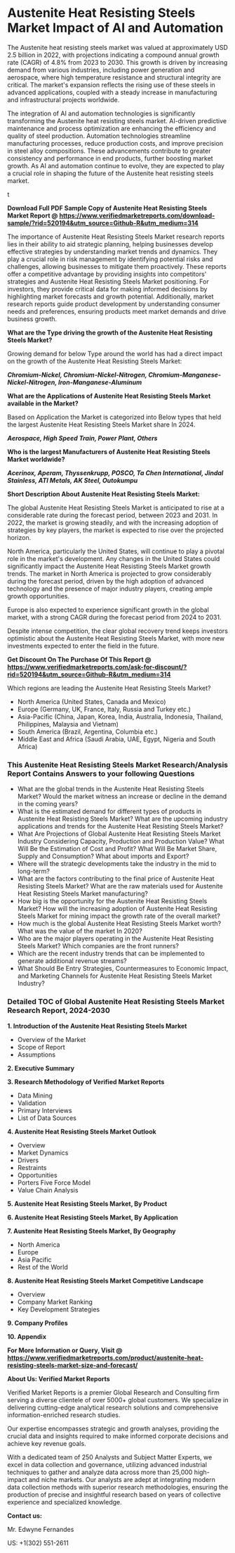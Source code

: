 <meta name="title" content="Global Austenite Heat Resisting Steels Market Impact of AI and Automation"><meta name="description" content="The Austenite heat resisting steels market was valued at approximately USD 2.5 billion in 2022, with projections indicating a compound annual growth rate (CAGR) of 4.8"><meta name="title" content="Austenite Heat Resisting Steels Market Size, Share, Scope, Trends, Growth, Opportunities, Analysis, Forecast"><h1>Austenite Heat Resisting Steels Market Impact of AI and Automation</h1><p>The Austenite heat resisting steels market was valued at approximately USD 2.5 billion in 2022, with projections indicating a compound annual growth rate (CAGR) of 4.8% from 2023 to 2030. This growth is driven by increasing demand from various industries, including power generation and aerospace, where high temperature resistance and structural integrity are critical. The market's expansion reflects the rising use of these steels in advanced applications, coupled with a steady increase in manufacturing and infrastructural projects worldwide.</p><p>The integration of AI and automation technologies is significantly transforming the Austenite heat resisting steels market. AI-driven predictive maintenance and process optimization are enhancing the efficiency and quality of steel production. Automation technologies streamline manufacturing processes, reduce production costs, and improve precision in steel alloy compositions. These advancements contribute to greater consistency and performance in end products, further boosting market growth. As AI and automation continue to evolve, they are expected to play a crucial role in shaping the future of the Austenite heat resisting steels market.</p>t</p><p id="" class=""><strong>Download Full PDF Sample Copy of Austenite Heat Resisting Steels Market Report @ <a href="https://www.verifiedmarketreports.com/download-sample/?rid=520194&utm_source=Github-R&utm_medium=314" target="_blank">https://www.verifiedmarketreports.com/download-sample/?rid=520194&utm_source=Github-R&utm_medium=314</a></strong></p><p>The importance of&nbsp;Austenite Heat Resisting Steels Market research reports lies in their ability to aid strategic planning, helping businesses develop effective strategies by understanding market trends and dynamics. They play a crucial role in risk management by identifying potential risks and challenges, allowing businesses to mitigate them proactively. These reports offer a competitive advantage by providing insights into competitors' strategies and Austenite Heat Resisting Steels Market positioning. For investors, they provide critical data for making informed decisions by highlighting market forecasts and growth potential. Additionally, market research reports guide product development by understanding consumer needs and preferences, ensuring products meet market demands and drive business growth.</p><p><strong>What are the&nbsp;Type driving the growth of the Austenite Heat Resisting Steels Market?</strong></p><p id="" class="">Growing demand for below Type around the world has had a direct impact on the growth of the Austenite Heat Resisting Steels Market:</p><em><strong>Chromium-Nickel, Chromium-Nickel-Nitrogen, Chromium-Manganese-Nickel-Nitrogen, Iron-Manganese-Aluminum</strong></em></p><strong>What are the&nbsp;Applications&nbsp;of Austenite Heat Resisting Steels Market available in the Market?</strong></p><p id="" class="">Based on Application the Market is categorized into Below types that held the largest Austenite Heat Resisting Steels Market share In 2024.</p><em><strong>Aerospace, High Speed Train, Power Plant, Others</strong></em></p><strong>Who is the largest Manufacturers of Austenite Heat Resisting Steels Market worldwide?</strong></p><p><em><strong>Acerinox, Aperam, Thyssenkrupp, POSCO, Ta Chen International, Jindal Stainless, ATI Metals, AK Steel, Outokumpu</strong></em></p><p id="" class=""><strong>Short Description About Austenite Heat Resisting Steels Market:</strong></p><p>The global Austenite Heat Resisting Steels Market is anticipated to rise at a considerable rate during the forecast period, between 2023 and 2031. In 2022, the market is growing steadily, and with the increasing adoption of strategies by key players, the market is expected to rise over the projected horizon.</p><p>North America, particularly the United States, will continue to play a pivotal role in the market's development. Any changes in the United States could significantly impact the Austenite Heat Resisting Steels Market growth trends. The market in North America is projected to grow considerably during the forecast period, driven by the high adoption of advanced technology and the presence of major industry players, creating ample growth opportunities.</p><p>Europe is also expected to experience significant growth in the global market, with a strong CAGR during the forecast period from 2024 to 2031.</p><p>Despite intense competition, the clear global recovery trend keeps investors optimistic about the Austenite Heat Resisting Steels Market, with more new investments expected to enter the field in the future.</p><p id="" class=""><strong>Get Discount On The Purchase Of This Report @ <a href="https://www.verifiedmarketreports.com/ask-for-discount/?rid=520194&utm_source=Github-R&utm_medium=314" target="_blank">https://www.verifiedmarketreports.com/ask-for-discount/?rid=520194&utm_source=Github-R&utm_medium=314</a></strong></p>Which regions are leading the Austenite Heat Resisting Steels Market?</p><ul><li>North America (United States, Canada and Mexico)</li><li>Europe (Germany, UK, France, Italy, Russia and Turkey etc.)</li><li>Asia-Pacific (China, Japan, Korea, India, Australia, Indonesia, Thailand, Philippines, Malaysia and Vietnam)</li><li>South America (Brazil, Argentina, Columbia etc.)</li><li>Middle East and Africa (Saudi Arabia, UAE, Egypt, Nigeria and South Africa)</li></ul><h3 id="" class="">This Austenite Heat Resisting Steels Market Research/Analysis Report Contains Answers to your following Questions</h3><ul><li>What are the global trends in the Austenite Heat Resisting Steels Market? Would the market witness an increase or decline in the demand in the coming years?</li><li>What is the estimated demand for different types of products in Austenite Heat Resisting Steels Market? What are the upcoming industry applications and trends for the Austenite Heat Resisting Steels Market?</li><li>What Are Projections of Global Austenite Heat Resisting Steels Market Industry Considering Capacity, Production and Production Value? What Will Be the Estimation of Cost and Profit? What Will Be Market Share, Supply and Consumption? What about imports and Export?</li><li>Where will the strategic developments take the industry in the mid to long-term?</li><li>What are the factors contributing to the final price of Austenite Heat Resisting Steels Market? What are the raw materials used for Austenite Heat Resisting Steels Market manufacturing?</li><li>How big is the opportunity for the Austenite Heat Resisting Steels Market? How will the increasing adoption of Austenite Heat Resisting Steels Market for mining impact the growth rate of the overall market?</li><li>How much is the global Austenite Heat Resisting Steels Market worth? What was the value of the market In 2020?</li><li>Who are the major players operating in the Austenite Heat Resisting Steels Market? Which companies are the front runners?</li><li>Which are the recent industry trends that can be implemented to generate additional revenue streams?</li><li>What Should Be Entry Strategies, Countermeasures to Economic Impact, and Marketing Channels for Austenite Heat Resisting Steels Market Industry?</li></ul><h3 id="" class="">Detailed TOC of Global Austenite Heat Resisting Steels Market Research Report, 2024-2030</h3><p id="" class=""><strong>1. Introduction of the Austenite Heat Resisting Steels Market</strong></p><ul><li>Overview of the Market</li><li>Scope of Report</li><li>Assumptions</li></ul><p id="" class=""><strong>2. Executive Summary</strong></p><p id="" class=""><strong>3. Research Methodology of Verified Market Reports</strong></p><ul><li>Data Mining</li><li>Validation</li><li>Primary Interviews</li><li>List of Data Sources</li></ul><p id="" class=""><strong>4. Austenite Heat Resisting Steels Market Outlook</strong></p><ul><li>Overview</li><li>Market Dynamics</li><li>Drivers</li><li>Restraints</li><li>Opportunities</li><li>Porters Five Force Model</li><li>Value Chain Analysis</li></ul><p id="" class=""><strong>5. Austenite Heat Resisting Steels Market, By Product</strong></p><p id="" class=""><strong>6. Austenite Heat Resisting Steels Market, By Application</strong></p><p id="" class=""><strong>7. Austenite Heat Resisting Steels Market, By Geography</strong></p><ul><li>North America</li><li>Europe</li><li>Asia Pacific</li><li>Rest of the World</li></ul><p id="" class=""><strong>8. Austenite Heat Resisting Steels Market Competitive Landscape</strong></p><ul><li>Overview</li><li>Company Market Ranking</li><li>Key Development Strategies</li></ul><p id="" class=""><strong>9. Company Profiles</strong></p><p id="" class=""><strong>10. Appendix</strong></p><p id="" class=""><strong>For More Information or Query, Visit @ <a href="https://www.verifiedmarketreports.com/product/austenite-heat-resisting-steels-market-size-and-forecast/" target="_blank">https://www.verifiedmarketreports.com/product/austenite-heat-resisting-steels-market-size-and-forecast/</a></strong></p><p id="" class=""><strong>About Us: Verified Market Reports</strong></p><p id="" class="">Verified Market Reports is a premier Global Research and Consulting firm serving a diverse clientele of over 5000+ global customers. We specialize in delivering cutting-edge analytical research solutions and comprehensive information-enriched research studies.</p><p id="" class="">Our expertise encompasses strategic and growth analyses, providing the crucial data and insights required to make informed corporate decisions and achieve key revenue goals.</p><p id="" class="">With a dedicated team of 250 Analysts and Subject Matter Experts, we excel in data collection and governance, utilizing advanced industrial techniques to gather and analyze data across more than 25,000 high-impact and niche markets. Our analysts are adept at integrating modern data collection methods with superior research methodologies, ensuring the production of precise and insightful research based on years of collective experience and specialized knowledge.</p><p id="" class=""><strong>Contact us:</strong></p><p id="" class="">Mr. Edwyne Fernandes</p><p id="" class="">US: +1(302) 551-2611</p>